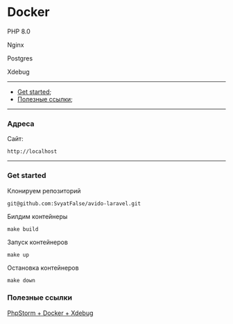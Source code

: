 # Docker

PHP 8.0

Nginx

Postgres

Xdebug

---

+ [Get started](#getstarted);
+ [Полезные ссылки](#helps);

---
### Адреса

Сайт:
```
http://localhost
```
---
### <a name="getstarted"></a> Get started

Клонируем репозиторий
```console
git@github.com:SvyatFalse/avido-laravel.git
```

Билдим контейнеры
```console
make build
```
Запуск контейнеров
```console
make up
```
Остановка контейнеров
```console
make down
```

### <a name="helps"></a> Полезные ссылки

<a href="https://blog.denisbondar.com/post/phpstorm_docker_xdebug"> PhpStorm + Docker + Xdebug </a>

